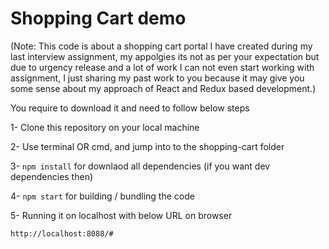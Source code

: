 # Shopping Cart demo

(Note: This code is about a shopping cart portal I have created during my last interview assignment, my appolgies its not as per your expectation but due to urgency release and a lot of work I can not even start working with assignment, I just sharing my past work to you because it may give you some sense about my approach of React and Redux based development.)

You require to download it and need to follow below steps

1- Clone this repository on your local machine

2- Use terminal OR cmd, and jump into to the shopping-cart folder

3- `npm install` for downlaod all dependencies (if you want dev dependencies then)

4- `npm start` for building / bundling the code

5- Running it on localhost with below URL on browser

`http://localhost:8088/#`


